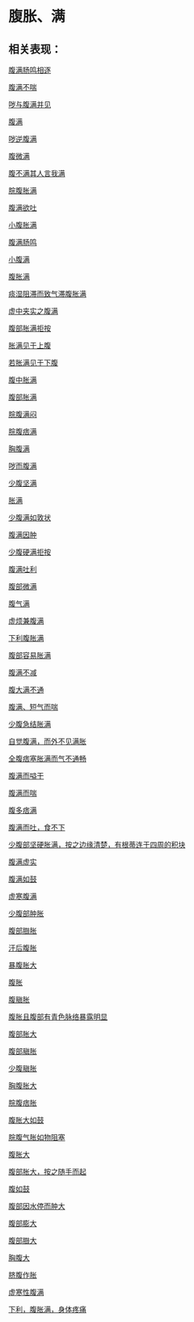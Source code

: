 # 腹胀、满

## 相关表现：

[腹满肠鸣相逐](https://zuoye.gmzyh.com/search?key=腹满肠鸣相逐)
[腹满不喘](https://zuoye.gmzyh.com/search?key=腹满不喘)
[哕与腹满并见](https://zuoye.gmzyh.com/search?key=哕与腹满并见)
[腹满](https://zuoye.gmzyh.com/search?key=腹满)
[哕逆腹满](https://zuoye.gmzyh.com/search?key=哕逆腹满)
[腹微满](https://zuoye.gmzyh.com/search?key=腹微满)
[腹不满其人言我满](https://zuoye.gmzyh.com/search?key=腹不满其人言我满)
[脘腹胀满](https://zuoye.gmzyh.com/search?key=脘腹胀满)
[腹满欲吐](https://zuoye.gmzyh.com/search?key=腹满欲吐)
[小腹胀满](https://zuoye.gmzyh.com/search?key=小腹胀满)
[腹满肠鸣](https://zuoye.gmzyh.com/search?key=腹满肠鸣)
[小腹满](https://zuoye.gmzyh.com/search?key=小腹满)
[腹胀满](https://zuoye.gmzyh.com/search?key=腹胀满)
[痰湿阻滞而致气滞腹胀满](https://zuoye.gmzyh.com/search?key=痰湿阻滞而致气滞腹胀满)
[虚中夹实之腹满](https://zuoye.gmzyh.com/search?key=虚中夹实之腹满)
[腹部胀满拒按](https://zuoye.gmzyh.com/search?key=腹部胀满拒按)
[胀满见于上腹](https://zuoye.gmzyh.com/search?key=胀满见于上腹)
[若胀满见于下腹](https://zuoye.gmzyh.com/search?key=若胀满见于下腹)
[腹中胀满](https://zuoye.gmzyh.com/search?key=腹中胀满)
[腹部胀满](https://zuoye.gmzyh.com/search?key=腹部胀满)
[脘腹满闷](https://zuoye.gmzyh.com/search?key=脘腹满闷)
[脘腹痞满](https://zuoye.gmzyh.com/search?key=脘腹痞满)
[胸腹满](https://zuoye.gmzyh.com/search?key=胸腹满)
[哕而腹满](https://zuoye.gmzyh.com/search?key=哕而腹满)
[少腹坚满](https://zuoye.gmzyh.com/search?key=少腹坚满)
[胀满](https://zuoye.gmzyh.com/search?key=胀满)
[少腹满如敦状](https://zuoye.gmzyh.com/search?key=少腹满如敦状)
[腹满因肿](https://zuoye.gmzyh.com/search?key=腹满因肿)
[少腹硬满拒按](https://zuoye.gmzyh.com/search?key=少腹硬满拒按)
[腹满吐利](https://zuoye.gmzyh.com/search?key=腹满吐利)
[腹部微满](https://zuoye.gmzyh.com/search?key=腹部微满)
[腹气满](https://zuoye.gmzyh.com/search?key=腹气满)
[虚烦兼腹满](https://zuoye.gmzyh.com/search?key=虚烦兼腹满)
[下利腹胀满](https://zuoye.gmzyh.com/search?key=下利腹胀满)
[腹部容易胀满](https://zuoye.gmzyh.com/search?key=腹部容易胀满)
[腹满不减](https://zuoye.gmzyh.com/search?key=腹满不减)
[腹大满不通](https://zuoye.gmzyh.com/search?key=腹大满不通)
[腹满、短气而喘](https://zuoye.gmzyh.com/search?key=腹满、短气而喘)
[少腹急结胀满](https://zuoye.gmzyh.com/search?key=少腹急结胀满)
[自觉腹满，而外不见满胀](https://zuoye.gmzyh.com/search?key=自觉腹满，而外不见满胀)
[全腹痞塞胀满而气不通畅](https://zuoye.gmzyh.com/search?key=全腹痞塞胀满而气不通畅)
[腹满而嗌干](https://zuoye.gmzyh.com/search?key=腹满而嗌干)
[腹满而喘](https://zuoye.gmzyh.com/search?key=腹满而喘)
[腹多痞满](https://zuoye.gmzyh.com/search?key=腹多痞满)
[腹满而吐，食不下](https://zuoye.gmzyh.com/search?key=腹满而吐，食不下)
[少腹部坚硬胀满，按之边缘清楚，有根蒂连于四周的积块](https://zuoye.gmzyh.com/search?key=少腹部坚硬胀满，按之边缘清楚，有根蒂连于四周的积块)
[腹满虚实](https://zuoye.gmzyh.com/search?key=腹满虚实)
[腹满如鼓](https://zuoye.gmzyh.com/search?key=腹满如鼓)
[虚寒腹满](https://zuoye.gmzyh.com/search?key=虚寒腹满)
[少腹部肿胀](https://zuoye.gmzyh.com/search?key=少腹部肿胀)
[腹部臌胀](https://zuoye.gmzyh.com/search?key=腹部臌胀)
[汗后腹胀](https://zuoye.gmzyh.com/search?key=汗后腹胀)
[暴腹胀大](https://zuoye.gmzyh.com/search?key=暴腹胀大)
[腹胀](https://zuoye.gmzyh.com/search?key=腹胀)
[腹䐜胀](https://zuoye.gmzyh.com/search?key=腹䐜胀)
[腹胀且腹部有青色脉络暴露明显](https://zuoye.gmzyh.com/search?key=腹胀且腹部有青色脉络暴露明显)
[腹部胀大](https://zuoye.gmzyh.com/search?key=腹部胀大)
[腹部䐜胀](https://zuoye.gmzyh.com/search?key=腹部䐜胀)
[少腹䐜胀](https://zuoye.gmzyh.com/search?key=少腹䐜胀)
[胸腹胀大](https://zuoye.gmzyh.com/search?key=胸腹胀大)
[脘腹痞胀](https://zuoye.gmzyh.com/search?key=脘腹痞胀)
[腹胀大如鼓](https://zuoye.gmzyh.com/search?key=腹胀大如鼓)
[脘腹气胀如物阻塞](https://zuoye.gmzyh.com/search?key=脘腹气胀如物阻塞)
[腹胀大](https://zuoye.gmzyh.com/search?key=腹胀大)
[腹部胀大，按之随手而起](https://zuoye.gmzyh.com/search?key=腹部胀大，按之随手而起)
[腹如鼓](https://zuoye.gmzyh.com/search?key=腹如鼓)
[腹部因水停而肿大](https://zuoye.gmzyh.com/search?key=腹部因水停而肿大)
[腹部膨大](https://zuoye.gmzyh.com/search?key=腹部膨大)
[腹部臌大](https://zuoye.gmzyh.com/search?key=腹部臌大)
[胸腹大](https://zuoye.gmzyh.com/search?key=胸腹大)
[脐腹作胀](https://zuoye.gmzyh.com/search?key=脐腹作胀)
[虚寒性腹满](https://zuoye.gmzyh.com/search?key=虚寒性腹满)
[下利，腹胀满，身体疼痛](https://zuoye.gmzyh.com/search?key=下利，腹胀满，身体疼痛)